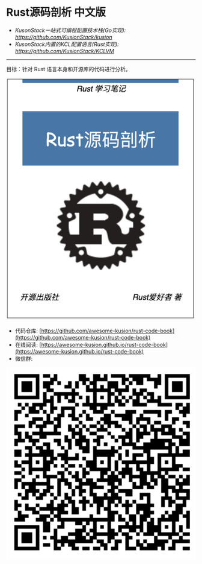 # Rust源码剖析 中文版

- *KusonStack一站式可编程配置技术栈(Go实现): https://github.com/KusionStack/kusion*
- *KusonStack内置的KCL配置语言(Rust实现): https://github.com/KusionStack/KCLVM*

---

目标：针对 Rust 语言本身和开源库的代码进行分析。

![](cover.jpg)

- 代码仓库: [https://github.com/awesome-kusion/rust-code-book](https://github.com/awesome-kusion/rust-code-book)
- 在线阅读: [https://awesome-kusion.github.io/rust-code-book](https://awesome-kusion.github.io/rust-code-book)
- 微信群: 

![wechat](wechat.png)

